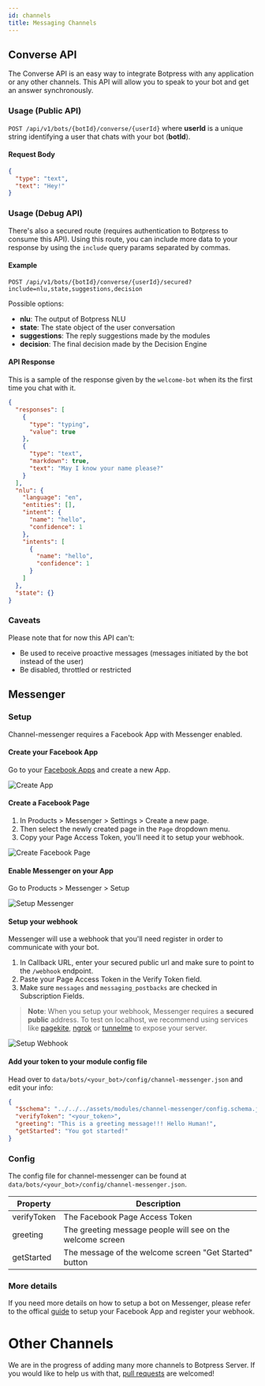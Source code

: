```yaml
---
id: channels
title: Messaging Channels
---
```


## Converse API

The Converse API is an easy way to integrate Botpress with any application or any other channels. This API will allow you to speak to your bot and get an answer synchronously.

### Usage (Public API)

`POST /api/v1/bots/{botId}/converse/{userId}` where **userId** is a unique string identifying a user that chats with your bot (**botId**).

#### Request Body

```json
{
  "type": "text",
  "text": "Hey!"
}
```

### Usage (Debug API)

There's also a secured route (requires authentication to Botpress to consume this API). Using this route, you can include more data to your response by using the `include` query params separated by commas.

#### Example

```
POST /api/v1/bots/{botId}/converse/{userId}/secured?include=nlu,state,suggestions,decision
```

Possible options:

- **nlu**: The output of Botpress NLU
- **state**: The state object of the user conversation
- **suggestions**: The reply suggestions made by the modules
- **decision**: The final decision made by the Decision Engine

#### API Response

This is a sample of the response given by the `welcome-bot` when its the first time you chat with it.

```json
{
  "responses": [
    {
      "type": "typing",
      "value": true
    },
    {
      "type": "text",
      "markdown": true,
      "text": "May I know your name please?"
    }
  ],
  "nlu": {
    "language": "en",
    "entities": [],
    "intent": {
      "name": "hello",
      "confidence": 1
    },
    "intents": [
      {
        "name": "hello",
        "confidence": 1
      }
    ]
  },
  "state": {}
}
```

### Caveats

Please note that for now this API can't:

- Be used to receive proactive messages (messages initiated by the bot instead of the user)
- Be disabled, throttled or restricted

## Messenger

### Setup

Channel-messenger requires a Facebook App with Messenger enabled.

#### Create your Facebook App

Go to your [Facebook Apps](https://developers.facebook.com/apps/) and create a new App.

![Create App](assets/create-facebook-app.png)

#### Create a Facebook Page

1. In Products > Messenger > Settings > Create a new page.
1. Then select the newly created page in the `Page` dropdown menu.
1. Copy your Page Access Token, you'll need it to setup your webhook.

![Create Facebook Page](assets/create-page.png)

#### Enable Messenger on your App

Go to Products > Messenger > Setup

![Setup Messenger](assets/setup-messenger-product.png)

#### Setup your webhook

Messenger will use a webhook that you'll need register in order to communicate with your bot.

1. In Callback URL, enter your secured public url and make sure to point to the `/webhook` endpoint.
1. Paste your Page Access Token in the Verify Token field.
1. Make sure `messages` and `messaging_postbacks` are checked in Subscription Fields.

> **Note**: When you setup your webhook, Messenger requires a **secured public** address. To test on localhost, we recommend using services like [pagekite](https://pagekite.net/), [ngrok](https://ngrok.com) or [tunnelme](https://localtunnel.github.io/www/) to expose your server.

![Setup Webhook](assets/setup-webhook.png)

#### Add your token to your module config file

Head over to `data/bots/<your_bot>/config/channel-messenger.json` and edit your info:

```json
{
  "$schema": "../../../assets/modules/channel-messenger/config.schema.json",
  "verifyToken": "<your_token>",
  "greeting": "This is a greeting message!!! Hello Human!",
  "getStarted": "You got started!"
}
```

### Config

The config file for channel-messenger can be found at `data/bots/<your_bot>/config/channel-messenger.json`.

| Property    | Description                                                |
| ----------- | ---------------------------------------------------------- |
| verifyToken | The Facebook Page Access Token                             |
| greeting    | The greeting message people will see on the welcome screen |
| getStarted  | The message of the welcome screen "Get Started" button     |

### More details

If you need more details on how to setup a bot on Messenger, please refer to the offical [guide](https://developers.facebook.com/docs/messenger-platform/getting-started/app-setup) to setup your Facebook App and register your webhook.

# Other Channels

We are in the progress of adding many more channels to Botpress Server. If you would like to help us with that, [pull requests](https://github.com/botpress/botpress#contributing) are welcomed!
